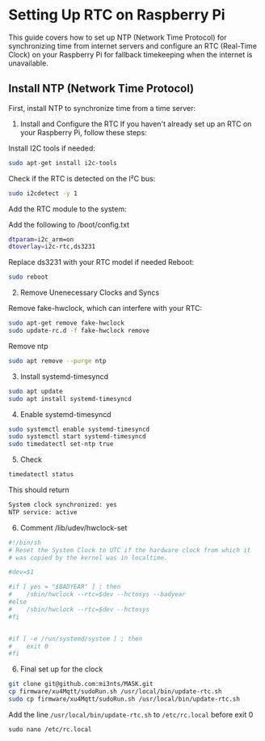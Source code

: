 
# Setting Up RTC on Raspberry Pi

This guide covers how to set up NTP (Network Time Protocol) for synchronizing time from internet servers and configure an RTC (Real-Time Clock) on your Raspberry Pi for fallback timekeeping when the internet is unavailable.

## Install NTP (Network Time Protocol)

First, install NTP to synchronize time from a time server:

1. Install and Configure the RTC
If you haven't already set up an RTC on your Raspberry Pi, follow these steps:

Install I2C tools if needed:
```bash
sudo apt-get install i2c-tools
```
Check if the RTC is detected on the I²C bus:
```bash
sudo i2cdetect -y 1
```
Add the RTC module to the system:

Add the following to /boot/config.txt
```bash
dtparam=i2c_arm=on
dtoverlay=i2c-rtc,ds3231
```
Replace ds3231 with your RTC model if needed
Reboot:
```bash
sudo reboot
```

2. Remove Unenecessary Clocks and Syncs 

Remove fake-hwclock, which can interfere with your RTC:
```bash
sudo apt-get remove fake-hwclock
sudo update-rc.d -f fake-hwclock remove
```
Remove ntp 

```bash 
sudo apt remove --purge ntp
```

3.  Install systemd-timesyncd
```bash
sudo apt update
sudo apt install systemd-timesyncd
```

4. Enable systemd-timesyncd
```bash
sudo systemctl enable systemd-timesyncd
sudo systemctl start systemd-timesyncd
sudo timedatectl set-ntp true
```
5. Check
```bash 
timedatectl status
```
This should return 
```bash 
System clock synchronized: yes
NTP service: active
```

6. Comment /lib/udev/hwclock-set


``` bash 
#!/bin/sh
# Reset the System Clock to UTC if the hardware clock from which it
# was copied by the kernel was in localtime.

#dev=$1

#if [ yes = "$BADYEAR" ] ; then
#    /sbin/hwclock --rtc=$dev --hctosys --badyear
#else
#    /sbin/hwclock --rtc=$dev --hctosys
#fi


#if [ -e /run/systemd/system ] ; then
#    exit 0
#fi
```

6. Final set up for the clock 
``` bash 
git clone git@github.com:mi3nts/MASK.git
cp firmware/xu4Mqtt/sudoRun.sh /usr/local/bin/update-rtc.sh
sudo cp firmware/xu4Mqtt/sudoRun.sh /usr/local/bin/update-rtc.sh
```
Add the line `/usr/local/bin/update-rtc.sh` to `/etc/rc.local`  before exit 0
```
sudo nano /etc/rc.local
```